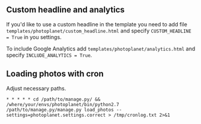 ## Custom headline and analytics

If you'd like to use a custom headline in the template you need to add file 
`templates/photoplanet/custom_headline.html` and specify `CUSTOM_HEADLINE = True` in you settings.

To include Google Analytics add
`templates/photoplanet/analytics.html` and specify `INCLUDE_ANALYTICS = True`.


## Loading photos with cron

Adjust necessary paths.

```crontab
* * * * * cd /path/to/manage.py/ && /where/your/envs/photoplanet/bin/python2.7 /path/to/manage.py/manage.py load_photos --settings=photoplanet.settings.correct > /tmp/cronlog.txt 2>&1
```
